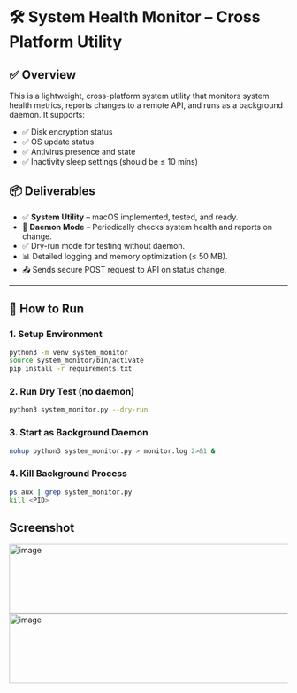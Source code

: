 # 🛠️ System Health Monitor – Cross Platform Utility

## ✅ Overview

This is a lightweight, cross-platform system utility that monitors system health metrics, reports changes to a remote API, and runs as a background daemon. It supports:

- ✅ Disk encryption status
- ✅ OS update status
- ✅ Antivirus presence and state
- ✅ Inactivity sleep settings (should be ≤ 10 mins)

## 📦 Deliverables

- ✅ **System Utility** – macOS implemented, tested, and ready.
- 🔁 **Daemon Mode** – Periodically checks system health and reports on change.
- ✅ Dry-run mode for testing without daemon.
- 📊 Detailed logging and memory optimization (≤ 50 MB).
- 📤 Sends secure POST request to API on status change.

---

## 🚀 How to Run

### 1. Setup Environment

```bash
python3 -m venv system_monitor
source system_monitor/bin/activate
pip install -r requirements.txt
```
### 2. Run Dry Test (no daemon)
```bash
python3 system_monitor.py --dry-run
```
### 3. Start as Background Daemon
```bash
nohup python3 system_monitor.py > monitor.log 2>&1 &
```
### 4. Kill Background Process
```bash
ps aux | grep system_monitor.py
kill <PID>
```
## Screenshot
<img width="877" height="126" alt="image" src="https://github.com/user-attachments/assets/c9b77a93-c565-49a9-a18c-58568ffbc4e1" />
<img width="877" height="126" alt="image" src="https://github.com/user-attachments/assets/bc12c690-8a77-4fd2-8ccc-5aa214f65fd3" />


